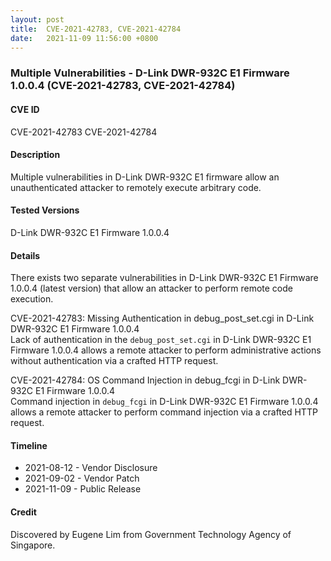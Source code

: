 ```yaml
---
layout: post
title:  CVE-2021-42783, CVE-2021-42784
date:   2021-11-09 11:56:00 +0800
---
```


### Multiple Vulnerabilities - D-Link DWR-932C E1 Firmware 1.0.0.4 (CVE-2021-42783, CVE-2021-42784)

#### CVE ID

CVE-2021-42783
CVE-2021-42784

#### Description

Multiple vulnerabilities in D-Link DWR-932C E1 firmware allow an unauthenticated attacker to remotely execute arbitrary code.

#### Tested Versions

D-Link DWR-932C E1 Firmware 1.0.0.4

#### Details

There exists two separate vulnerabilities in D-Link DWR-932C E1 Firmware 1.0.0.4 (latest version) that allow an attacker to perform remote code execution.

CVE-2021-42783: Missing Authentication in debug_post_set.cgi in D-Link DWR-932C E1 Firmware 1.0.0.4  
Lack of authentication in the `debug_post_set.cgi` in D-Link DWR-932C E1 Firmware 1.0.0.4 allows a remote attacker to perform administrative actions without authentication via a crafted HTTP request.

CVE-2021-42784: OS Command Injection in debug_fcgi in D-Link DWR-932C E1 Firmware 1.0.0.4  
Command injection in `debug_fcgi` in D-Link DWR-932C E1 Firmware 1.0.0.4 allows a remote attacker to perform command injection via a crafted HTTP request.

#### Timeline

* 2021-08-12 - Vendor Disclosure
* 2021-09-02 - Vendor Patch
* 2021-11-09 - Public Release

#### Credit

Discovered by Eugene Lim from Government Technology Agency of Singapore.
